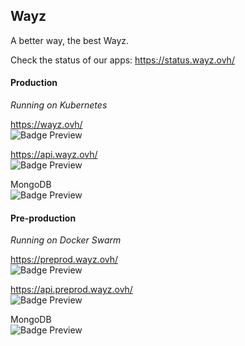 ## Wayz
A better way, the best Wayz.

Check the status of our apps: https://status.wayz.ovh/

#### Production
<i>Running on Kubernetes</i>

https://wayz.ovh/ <br>
<img data-v-8abb0824="" alt="Badge Preview" src="https://uptime-kuma.edj-labs.com/api/badge/53/uptime">

https://api.wayz.ovh/ <br>
<img data-v-8abb0824="" alt="Badge Preview" src="https://uptime-kuma.edj-labs.com/api/badge/54/uptime">

MongoDB <br>
<img data-v-8abb0824="" alt="Badge Preview" src="https://uptime-kuma.edj-labs.com/api/badge/55/uptime">

#### Pre-production
<i>Running on Docker Swarm</i>

https://preprod.wayz.ovh/ <br>
<img data-v-8abb0824="" alt="Badge Preview" src="https://uptime-kuma.edj-labs.com/api/badge/51/uptime">

https://api.preprod.wayz.ovh/ <br>
<img data-v-8abb0824="" alt="Badge Preview" src="https://uptime-kuma.edj-labs.com/api/badge/50/uptime">

MongoDB <br>
<img data-v-8abb0824="" alt="Badge Preview" src="https://uptime-kuma.edj-labs.com/api/badge/49/uptime">
